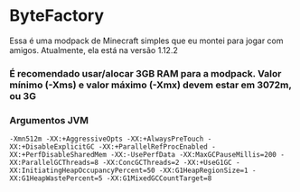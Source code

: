 # ByteFactory
Essa é uma modpack de Minecraft simples que eu montei para jogar com amigos. Atualmente, ela está na versão 1.12.2

### É recomendado usar/alocar 3GB RAM para a modpack. Valor mínimo (-Xms) e valor máximo (-Xmx) devem estar em **3072m**, ou **3G**

### Argumentos JVM

```
-Xmn512m -XX:+AggressiveOpts -XX:+AlwaysPreTouch -XX:+DisableExplicitGC -XX:+ParallelRefProcEnabled -XX:+PerfDisableSharedMem -XX:-UsePerfData -XX:MaxGCPauseMillis=200 -XX:ParallelGCThreads=8 -XX:ConcGCThreads=2 -XX:+UseG1GC -XX:InitiatingHeapOccupancyPercent=50 -XX:G1HeapRegionSize=1 -XX:G1HeapWastePercent=5 -XX:G1MixedGCCountTarget=8
```
